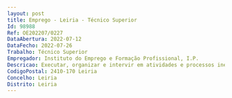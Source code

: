 ```yaml
--- 
layout: post
title: Emprego - Leiria - Técnico Superior
Id: 98988
Ref: OE202207/0227
DataAbertura: 2022-07-12
DataFecho: 2022-07-26
Trabalho: Técnico Superior
Empregador: Instituto do Emprego e Formação Profissional, I.P.
Descricao: Executar, organizar e intervir em atividades e processos inerentes à integração no mercado de trabalho dos candidatos, bem como nas medidas ativas de emprego e formação profissional, designadamente a) Assegurar um atendimento integrado e personalizado dos indivíduos e entidades utentes do centro, propiciando o apoio técnico e administrativo mais adequado ao encaminhamento das solicitações que lhe sejam colocadas b) Efetuar inscrição e candidatura para emprego dos utentes, bem como todos os procedimentos inerentes ao requerimento do subsídio de desemprego c) Potenciar o ajustamento entre a procura e a oferta de emprego, nomeadamente através do tratamento das ofertas de emprego, recrutamento e seleção dos candidatos a emprego d) Prestar informações e respetivo encaminhamento sobre o mercado de emprego e as medidas de emprego e de formação profissional aos utentes e entidades e) Proceder à análise, encaminhamento, acompanhamento e encerramento dos processos das medidas ativas de emprego f) Assegurar e dinamizar sessões de informação, esclarecimento e recrutamento no âmbito do mercado de trabalho e das medidas ativas de emprego, formação e reabilitação profissional g) Colaborar ativamente com as entidades e parceiros da área de intervenção do Centro de Emprego potenciando uma articulação efetiva com os vários intervenientes em matéria de emprego, formação e reabilitação profissional.h) Outras funções inerentes à carreira de técnico superior.
CodigoPostal: 2410-170 Leiria
Concelho: Leiria
Distrito: Leiria
--- 
```

